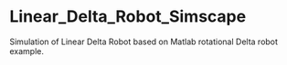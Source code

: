 # Linear_Delta_Robot_Simscape
Simulation of Linear Delta Robot based on Matlab rotational Delta robot example.
